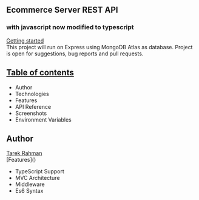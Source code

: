 ## Ecommerce Server REST API

### with javascript now modified to typescript

[Getting started]()
</br>
This project will run on Express using MongoDB Atlas as database. Project is open for suggestions,
bug reports and
pull requests.
<br>
<h2><a href="#">Table of contents</a></h2>
<ul>
<li><a>Author</a></li>
<li><a>Technologies</a></li>
<li><a>Features</a></li>
<li><a>API Reference</a></li>
<li><a>Screenshots</a></li>
<li><a>Environment Variables</a></li>
</ul>
<h2>Author</h2>
<a href="https://github.com/Tarekrahman5500">Tarek Rahman</a>
<br>
[Features]()
<br>
<ul>
<li>TypeScript Support</li>
<li>MVC Architecture</li>
<li>Middleware</li>
<li>Es6 Syntax</li>
</ul>